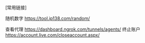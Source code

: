 [常用链接]

随机数字 https://tool.ip138.com/random/ </p>
查看代理
https://dashboard.ngrok.com/tunnels/agents/
终止账户
https://account.live.com/closeaccount.aspx/

